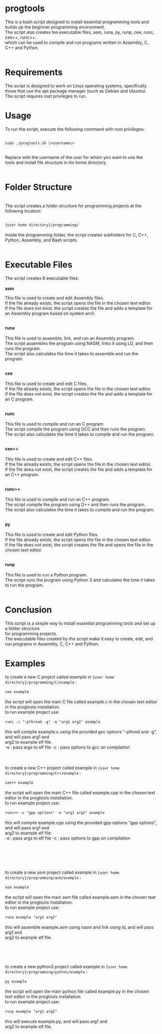 # progtools

This is a bash script designed to install essential programming tools and builds up the beginner programming environment.<br>
The script also creates ten executable files, asm, runa, py, runp, cee, runc, cee++, runc++.<br>
which can be used to compile and run programs written in Assembly, C, C++ and Python.<br><br>

# Requirements

The script is designed to work on Linux operating systems, specifically those that use the apt package manager (such as Debian and Ubuntu).<br>
The script requires root privileges to run.

# Usage

To run the script, execute the following command with root privileges:<br><br>

`sudo ./progtools.sh \<username\>`<br><br>

Replace <username> with the username of the user for whom you want to use the<br>tools and install file structure in his home directory.<br><br>

# Folder Structure
<br>
The script creates a folder structure for programming projects at the following location:
<br><br>
  
  `{user home directory}/programming/`
  <br><br>
Inside the programming folder, the script creates subfolders for C, C++, Python, Assembly, and Bash scripts.<br><br>
  
# Executable Files

The script creates 8 executable files:
<br><br>
**asm**<br>

This file is used to create and edit Assembly files.<br>
If the file already exists, the script opens the file in the chosen text editor. <br>
If the file does not exist, the script creates the file and adds a template for an Assembly program based on system arch.<br><br>

**runa**
<br><br>
This file is used to assemble, link, and run an Assembly program.<br>
The script assembles the program using NASM, links it using LD, and then runs the program.<br> 
The script also calculates the time it takes to assemble and run the program.<br><br>


**cee**
<br><br>
This file is used to create and edit C files.<br>
If the file already exists, the script opens the file in the chosen text editor. <br>
If the file does not exist, the script creates the file and adds a template for an C program.<br><br>


**runc**
<br><br>
This file is used to compile and run an C program.<br>
The script compile the program using GCC and then runs the program.<br> 
The script also calculates the time it takes to compile and run the program.<br><br>


**cee++**
<br><br>
This file is used to create and edit C++ files.<br>
If the file already exists, the script opens the file in the chosen text editor. <br>
If the file does not exist, the script creates the file and adds a template for an C++ program.<br><br>


**runc++**
<br><br>
This file is used to compile and run an C++ program.<br>
The script compile the program using G++ and then runs the program.<br> 
The script also calculates the time it takes to compile and run the program.<br><br>



**py**
<br><br>
This file is used to create and edit Python files. <br>
If the file already exists, the script opens the file in the chosen text editor. <br>
If the file does not exist, the script creates the file and opens the file in the chosen text editor.<br><br>


**runp**<br><br>
This file is used to run a Python program.<br>
The script runs the program using Python 3 and calculates the time it takes to run the program.<br><br>

# Conclusion

This script is a simple way to install essential programming tools and set up a folder structure <br>for programming projects.<br>
The executable files created by the script make it easy to create, edit, and run programs in Assembly, C, C++ and Python.


# Examples

to create a new C project called example in `{user home directory}/programming/C/example` : <br><br>
`cee example` 
<br><br>
the script will open the main C file called example.c in the chosen text editor in the progtools installation.<br>
to run example project use:<br><br>
`runc -c "-pthread -g" -e "arg1 arg2" example`
<br> <br>
this will compile example.c using the provided gcc options "-pthred and -g", and will pass arg1 and <br> arg2 to example elf file.<br>
-e : pass args to elf file
-c : pass options to gcc on compilation
 <br><br><br>
<br>
 to create a new C++ project called example in `{user home directory}/programming/C++/example` : <br><br>
`cee++ example`
<br><br>
the script will open the main C++ file called example.cpp in the chosen text editor in the progtools installation.<br>
to run example project use:<br><br>
`runc++ -c "gpp options" -e "arg1 arg2" example`
<br><br> 
this will compile example.cpp using the provided gpp options "gpp options", and will pass arg1 and <br> arg2 to example elf file.<br>
-e : pass args to elf file
-c : pass options to gpp on compilation



<br><br><br><br>

to create a new asm project called example in `{user home directory}/programming/asm/example` : <br><br>
`asm example`
<br><br>
the script will open the main asm file called example.asm in the chosen text editor in the progtools installation.<br>
to run example project use:<br><br>
`runa example "arg1 arg2"`
<br> <br>
this will assemble example.asm using nasm and link using ld, and will pass arg1 and <br> arg2 to example elf file.<br>



<br><br>
<br>


to create a new python3 project called example in `{user home directory}/programming/pyhton/example` : <br><br>
`py example`
<br><br>
the script will open the main python file called example.py in the chosen text editor in the progtools installation.<br>
to run example project use:<br><br>
`runp example "arg1 arg2"`
<br><br> 
this will execute example.py, and will pass arg1 and <br> arg2 to example elf file.<br>


